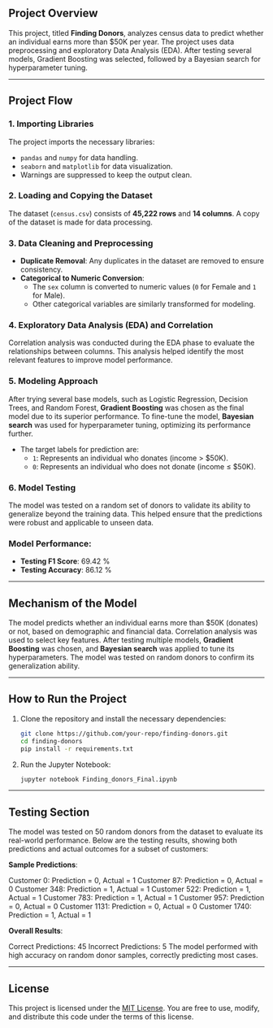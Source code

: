 ## Project Overview

This project, titled **Finding Donors**, analyzes census data to predict whether an individual earns more than \$50K per year. The project uses data preprocessing and exploratory Data Analysis (EDA). After testing several models, Gradient Boosting was selected, followed by a Bayesian search for hyperparameter tuning.

---

## Project Flow

### 1. **Importing Libraries**

   The project imports the necessary libraries:
   - `pandas` and `numpy` for data handling.
   - `seaborn` and `matplotlib` for data visualization.
   - Warnings are suppressed to keep the output clean.

### 2. **Loading and Copying the Dataset**

   The dataset (`census.csv`) consists of **45,222 rows** and **14 columns**. A copy of the dataset is made for data processing.

### 3. **Data Cleaning and Preprocessing**

   - **Duplicate Removal**: Any duplicates in the dataset are removed to ensure consistency.
   - **Categorical to Numeric Conversion**: 
     - The `sex` column is converted to numeric values (`0` for Female and `1` for Male).
     - Other categorical variables are similarly transformed for modeling.

### 4. **Exploratory Data Analysis (EDA) and Correlation**

   Correlation analysis was conducted during the EDA phase to evaluate the relationships between columns. This analysis helped identify the most relevant features to improve model performance.

### 5. **Modeling Approach**

   After trying several base models, such as Logistic Regression, Decision Trees, and Random Forest, **Gradient Boosting** was chosen as the final model due to its superior performance. To fine-tune the model, **Bayesian search** was used for hyperparameter tuning, optimizing its performance further.

   - The target labels for prediction are:
     - `1`: Represents an individual who donates (income > \$50K).
     - `0`: Represents an individual who does not donate (income ≤ \$50K).

### 6. **Model Testing**

   The model was tested on a random set of donors to validate its ability to generalize beyond the training data. This helped ensure that the predictions were robust and applicable to unseen data.

### Model Performance:
   - **Testing F1 Score**: 69.42 %
   - **Testing Accuracy**: 86.12 %

---

## Mechanism of the Model

The model predicts whether an individual earns more than \$50K (donates) or not, based on demographic and financial data. Correlation analysis was used to select key features. After testing multiple models, **Gradient Boosting** was chosen, and **Bayesian search** was applied to tune its hyperparameters. The model was tested on random donors to confirm its generalization ability.

---

## How to Run the Project

1. Clone the repository and install the necessary dependencies:
   ```bash
   git clone https://github.com/your-repo/finding-donors.git
   cd finding-donors
   pip install -r requirements.txt
   ```

2. Run the Jupyter Notebook:
   ```bash
   jupyter notebook Finding_donors_Final.ipynb
   ```

---
## Testing Section
The model was tested on 50 random donors from the dataset to evaluate its real-world performance. Below are the testing results, showing both predictions and actual outcomes for a subset of customers:

**Sample Predictions**:

Customer 0: Prediction = 0, Actual = 1
Customer 87: Prediction = 0, Actual = 0
Customer 348: Prediction = 1, Actual = 1
Customer 522: Prediction = 1, Actual = 1
Customer 783: Prediction = 1, Actual = 1
Customer 957: Prediction = 0, Actual = 0
Customer 1131: Prediction = 0, Actual = 0
Customer 1740: Prediction = 1, Actual = 1

**Overall Results**:

Correct Predictions: 45
Incorrect Predictions: 5
The model performed with high accuracy on random donor samples, correctly predicting most cases.

----

## License

This project is licensed under the [MIT License](https://opensource.org/licenses/MIT). You are free to use, modify, and distribute this code under the terms of this license.

